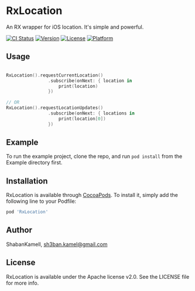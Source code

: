 # RxLocation

An RX wrapper for iOS location. It's simple and powerful.

[![CI Status](https://img.shields.io/travis/ShabanKamell/RxLocation.svg?style=flat)](https://travis-ci.org/ShabanKamell/RxLocation)
[![Version](https://img.shields.io/cocoapods/v/RxLocation.svg?style=flat)](https://cocoapods.org/pods/RxLocation)
[![License](https://img.shields.io/cocoapods/l/RxLocation.svg?style=flat)](https://cocoapods.org/pods/RxLocation)
[![Platform](https://img.shields.io/cocoapods/p/RxLocation.svg?style=flat)](https://cocoapods.org/pods/RxLocation)

## Usage

```swift

RxLocation().requestCurrentLocation()
                .subscribe(onNext: { location in
                    print(location)
                })
                
// OR
RxLocation().requestLocationUpdates()
                .subscribe(onNext: { locations in
                    print(location[0])
                })
```

## Example

To run the example project, clone the repo, and run `pod install` from the Example directory first.

## Installation

RxLocation is available through [CocoaPods](https://cocoapods.org). To install
it, simply add the following line to your Podfile:

```ruby
pod 'RxLocation'
```

## Author

ShabanKamell, sh3ban.kamel@gmail.com

## License

RxLocation is available under the Apache license v2.0. See the LICENSE file for more info.
